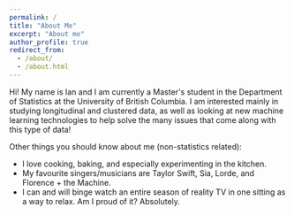 ```yaml
---
permalink: /
title: "About Me"
excerpt: "About me"
author_profile: true
redirect_from: 
  - /about/
  - /about.html
---
```


Hi! My name is Ian and I am currently a Master's student in the Department of Statistics at the University of British Columbia. I am interested mainly in studying longitudinal and clustered data, as well as looking at new machine learning technologies to help solve the many issues that come along with this type of data!

Other things you should know about me (non-statistics related):
* I love cooking, baking, and especially experimenting in the kitchen.
* My favourite singers/musicians are Taylor Swift, Sia, Lorde, and Florence + the Machine. 
* I can and will binge watch an entire season of reality TV in one sitting as a way to relax. Am I proud of it? Absolutely. 

